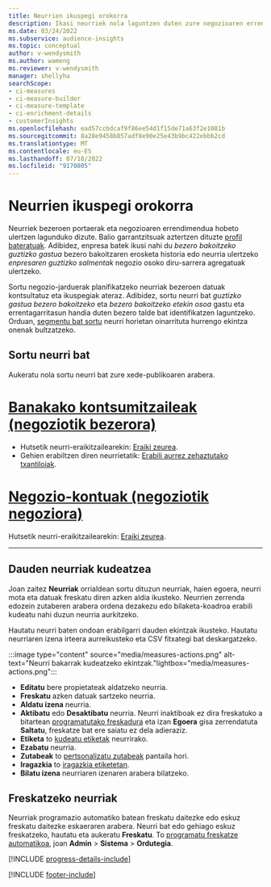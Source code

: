 ```yaml
---
title: Neurrien ikuspegi orokorra
description: Ikasi neurriek nola laguntzen duten zure negozioaren errendimendua aztertzen eta islatzen.
ms.date: 03/24/2022
ms.subservice: audience-insights
ms.topic: conceptual
author: v-wendysmith
ms.author: wameng
ms.reviewer: v-wendysmith
manager: shellyha
searchScope:
- ci-measures
- ci-measure-builder
- ci-measure-template
- ci-enrichment-details
- customerInsights
ms.openlocfilehash: ead57ccbdcaf9f86ee54d1f15de71a63f2e1081b
ms.sourcegitcommit: 8a28e9458b857adf8e90e25e43b9bc422ebbb2cd
ms.translationtype: MT
ms.contentlocale: eu-ES
ms.lasthandoff: 07/18/2022
ms.locfileid: "9170805"
---
```

# <a name="measures-overview"></a>Neurrien ikuspegi orokorra

Neurriek bezeroen portaerak eta negozioaren errendimendua hobeto ulertzen lagunduko dizute. Balio garrantzitsuak aztertzen dituzte [profil bateratuak](data-unification.md). Adibidez, enpresa batek ikusi nahi du *bezero bakoitzeko guztizko gastua* bezero bakoitzaren erosketa historia edo neurria ulertzeko *enpresaren guztizko salmentak* negozio osoko diru-sarrera agregatuak ulertzeko.

Sortu negozio-jarduerak planifikatzeko neurriak bezeroen datuak kontsultatuz eta ikuspegiak ateraz. Adibidez, sortu neurri bat *guztizko gastua bezero bakoitzeko* eta *bezero bakoitzeko etekin osoa* gastu eta errentagarritasun handia duten bezero talde bat identifikatzen laguntzeko. Orduan, [segmentu bat sortu](segments.md) neurri horietan oinarrituta hurrengo ekintza onenak bultzatzeko.

## <a name="create-a-measure"></a>Sortu neurri bat

Aukeratu nola sortu neurri bat zure xede-publikoaren arabera.

# <a name="individual-consumers-b-to-c"></a>[Banakako kontsumitzaileak (negoziotik bezerora)](#tab/b2c)

- Hutsetik neurri-eraikitzailearekin: [Eraiki zeurea](measure-builder.md).
- Gehien erabiltzen diren neurrietatik: [Erabili aurrez zehaztutako txantiloiak](measure-templates.md).

# <a name="business-accounts-b-to-b"></a>[Negozio-kontuak (negoziotik negoziora)](#tab/b2b)

Hutsetik neurri-eraikitzailearekin: [Eraiki zeurea](measure-builder.md).

---

## <a name="manage-existing-measures"></a>Dauden neurriak kudeatzea

Joan zaitez **Neurriak** orrialdean sortu dituzun neurriak, haien egoera, neurri mota eta datuak freskatu diren azken aldia ikusteko. Neurrien zerrenda edozein zutaberen arabera ordena dezakezu edo bilaketa-koadroa erabili kudeatu nahi duzun neurria aurkitzeko.

Hautatu neurri baten ondoan erabilgarri dauden ekintzak ikusteko. Hautatu neurriaren izena irteera aurreikusteko eta CSV fitxategi bat deskargatzeko.

:::image type="content" source="media/measures-actions.png" alt-text="Neurri bakarrak kudeatzeko ekintzak."lightbox="media/measures-actions.png":::

- **Editatu** bere propietateak aldatzeko neurria.
- **Freskatu** azken datuak sartzeko neurria.
- **Aldatu izena** neurria.
- **Aktibatu** edo **Desaktibatu** neurria. Neurri inaktiboak ez dira freskatuko a bitartean [programatutako freskadura](system.md#schedule-tab) eta izan **Egoera** gisa zerrendatuta **Saltatu**, freskatze bat ere saiatu ez dela adieraziz.
- **Etiketa** to [kudeatu etiketak](work-with-tags-columns.md#manage-tags) neurrirako.
- **Ezabatu** neurria.
- **Zutabeak** to [pertsonalizatu zutabeak](work-with-tags-columns.md#customize-columns) pantaila hori.
- **Iragazkia** to [iragazkia etiketetan](work-with-tags-columns.md#filter-on-tags).
- **Bilatu izena** neurriaren izenaren arabera bilatzeko.

## <a name="refresh-measures"></a>Freskatzeko neurriak

Neurriak programazio automatiko batean freskatu daitezke edo eskuz freskatu daitezke eskaeraren arabera. Neurri bat edo gehiago eskuz freskatzeko, hautatu eta aukeratu **Freskatu**. To [programatu freskatze automatikoa](system.md#schedule-tab), joan **Admin** > **Sistema** > **Ordutegia**.

[!INCLUDE [progress-details-include](includes/progress-details-pane.md)]

[!INCLUDE [footer-include](includes/footer-banner.md)]
